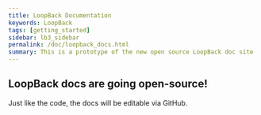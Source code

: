 ```yaml
---
title: LoopBack Documentation
keywords: LoopBack
tags: [getting_started]
sidebar: lb3_sidebar
permalink: /doc/loopback_docs.html
summary: This is a prototype of the new open source LoopBack doc site
---
```



## LoopBack docs are going open-source!

Just like the code, the docs will be editable via GitHub.
